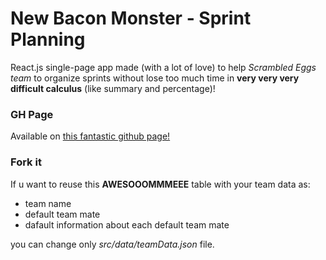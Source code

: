 # New Bacon Monster - Sprint Planning
React.js single-page app made (with a lot of love) to help *Scrambled Eggs team*
to organize sprints without lose too much time in **very very
very difficult calculus** (like summary and percentage)!


### GH Page
Available on [this fantastic github page!](https://lisaparma.github.io/ScrambledEggs-SprintPlanning)

### Fork it
If u want to reuse this **AWESOOOMMMEEE** table with your team data as:
- team name
- default team mate
- dafault information about each default team mate

you can change only *src/data/teamData.json* file.
